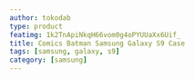 ```yaml
---
author: tokodab
type: product
featimg: 1k2TnApiNkqH66vom0g4oPYUUaXx6Uif_
title: Comics Batman Samsung Galaxy S9 Case
tags: [samsung, galaxy, s9]
category: [samsung]
---
```

